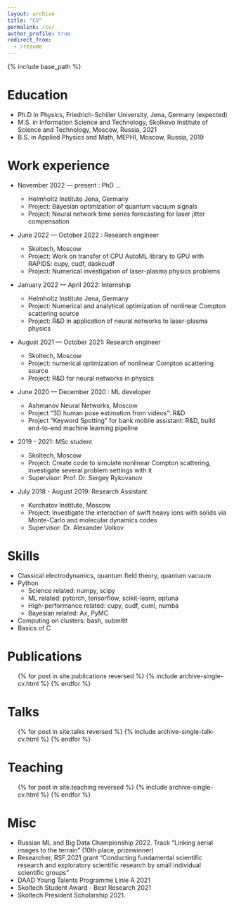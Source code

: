 ```yaml
---
layout: archive
title: "CV"
permalink: /cv/
author_profile: true
redirect_from:
  - /resume
---
```


{% include base_path %}

Education
======
* Ph.D in Physics, Friedrich-Schiller University, Jena, Germany (expected)
* M.S. in Information Science and Technology, Skolkovo Institute of Science and Technology, Moscow, Russia, 2021
* B.S. in Applied Physics and Math, MEPHI, Moscow, Russia, 2019

Work experience
======
* November 2022 — present : PhD ...
  * Helmholtz Institute Jena, Germany
  * Project: Bayesian optimization of quantum vacuum signals
  * Project: Neural network time series forecasting for laser jitter compensation

* June 2022 — October 2022 : Research engineer
  * Skoltech, Moscow
  * Project: Work on transfer of CPU AutoML library to GPU with RAPIDS: cupy, cudf, daskcudf
  * Project: Numerical investigation of laser-plasma physics problems

* January 2022 — April 2022: Internship
  * Helmholtz Institute Jena, Germany
  * Project: Numerical and analytical optimization of nonlinear Compton scattering source
  * Project: R&D in application of neural networks to laser-plasma physics

* August 2021 — October 2021: Research engineer
  * Skoltech, Moscow
  * Project: numerical optimization of nonlinear Compton scattering source
  * Project: R&D for neural networks in physics

* June 2020 — December 2020 : ML developer
  * Ashmanov Neural Networks, Moscow
  * Project “3D human pose estimation from videos”: R&D
  * Project “Keyword Spotting” for bank mobile assistant: R&D, build end-to-end machine learning pipeline

* 2019 - 2021: MSc student
  * Skoltech, Moscow
  * Project: Create code to simulate nonlinear Compton scattering, investigate several problem settings with it
  * Supervisor: Prof. Dr. Sergey Rykovanov

* July 2018 - August 2019: Research Assistant
  * Kurchatov Institute, Moscow
  * Project: Investigate the interaction of swift heavy ions with solids via Monte-Carlo and molecular dynamics codes
  * Supervisor: Dr. Alexander Volkov
  
Skills
======
* Classical electrodynamics, quantum field theory, quantum vacuum
* Python
  * Science related: numpy, scipy
  * ML related: pytorch, tensorflow, scikit-learn, optuna
  * High-performance related: cupy, cudf, cuml, numba
  * Bayesian related: Ax, PyMC
* Computing on clusters: bash, submitit
* Basics of C

Publications
======
  <ul>{% for post in site.publications reversed %}
    {% include archive-single-cv.html %}
  {% endfor %}</ul>
  
Talks
======
  <ul>{% for post in site.talks reversed %}
    {% include archive-single-talk-cv.html  %}
  {% endfor %}</ul>
  
Teaching
======
  <ul>{% for post in site.teaching reversed %}
    {% include archive-single-cv.html %}
  {% endfor %}</ul>
  
Misc
======
* Russian ML and Big Data Championship 2022. Track “Linking aerial images to the terrain” (10th place, prizewinner)
* Researcher, RSF 2021 grant “Conducting fundamental scientific research and exploratory scientific research by small individual scientific groups”
* DAAD Young Talents Programme Linie A 2021
* Skoltech Student Award - Best Research 2021
* Skoltech President Scholarship 2021.
  
